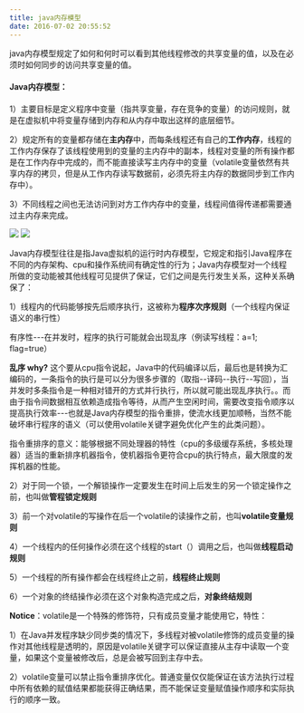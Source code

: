 ```yaml
---
title: java内存模型
date: 2016-07-02 20:55:52
---
```

java内存模型规定了如何和何时可以看到其他线程修改的共享变量的值，以及在必须时如何同步的访问共享变量的值。

#### Java内存模型：

1）主要目标是定义程序中变量（指共享变量，存在竞争的变量）的访问规则，就是在虚拟机中将变量存储到内存和从内存中取出这样的底层细节。

2）规定所有的变量都存储在**主内存**中，而每条线程还有自己的**工作内存**，线程的工作内存保存了该线程使用到的变量的主内存中的副本，线程对变量的所有操作都是在工作内存中完成的，而不能直接读写主内存中的变量（volatile变量依然有共享内存的拷贝，但是从工作内存读写数据前，必须先将主内存的数据同步到工作内存中）。

3）不同线程之间也无法访问到对方工作内存中的变量，线程间值得传递都需要通过主内存来完成。

![](http://i1.piimg.com/595056/4458397ff423b748.jpg)
![](http://i1.piimg.com/595056/c69dd909545de609.jpg)

Java内存模型往往是指Java虚拟机的运行时内存模型，它规定和指引Java程序在不同的内存架构、cpu和操作系统间有确定性的行为；Java内存模型对一个线程所做的变动能被其他线程可见提供了保证，它们之间是先行发生关系，这种关系确保了：

1）线程内的代码能够按先后顺序执行，这被称为**程序次序规则**（一个线程内保证语义的串行性）

有序性---在并发时，程序的执行可能就会出现乱序（例读写线程：a=1; flag=true）

**乱序 why?** 这个要从cpu指令说起，Java中的代码编译以后，最后也是转换为汇编码的，一条指令的执行是可以分为很多步骤的（取指--译码--执行--写回），当并发时多条指令是一种相对错开的方式并行执行，所以就可能出现乱序执行。。而由于指令间数据相互依赖造成指令等待，从而产生空闲时间，需要改变指令顺序以提高执行效率---也就是Java内存模型的指令重排，使流水线更加顺畅，当然不能破坏串行程序的语义（可以使用volatile关键字避免优化产生的此类问题）。

指令重排序的意义：能够根据不同处理器的特性（cpu的多级缓存系统，多核处理器）适当的重新排序机器指令，使机器指令更符合cpu的执行特点，最大限度的发挥机器的性能。

2）对于同一个锁，一个解锁操作一定要发生在时间上后发生的另一个锁定操作之前，也叫做**管程锁定规则**

3）前一个对volatile的写操作在后一个volatile的读操作之前，也叫**volatile变量规则**

4）一个线程内的任何操作必须在这个线程的start（）调用之后，也叫做**线程启动规则**

5）一个线程的所有操作都会在线程终止之前，**线程终止规则**

6）一个对象的终结操作必须在这个对象构造完成之后，**对象终结规则**

**Notice**：volatile是一个特殊的修饰符，只有成员变量才能使用它，特性：

1）在Java并发程序缺少同步类的情况下，多线程对被volatile修饰的成员变量的操作对其他线程是透明的，原因是volatile关键字可以保证直接从主存中读取一个变量，如果这个变量被修改后，总是会被写回到主存中去。

2）volatile变量可以禁止指令重排序优化。普通变量仅仅能保证在该方法执行过程中所有依赖的赋值结果都能获得正确结果，而不能保证变量赋值操作顺序和实际执行的顺序一致。